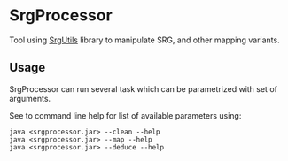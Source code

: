 # SrgProcessor

Tool using [SrgUtils](https://github.com/MinecraftPlus/SrgUtils) library to manipulate SRG, and other mapping variants.

## Usage

SrgProcessor can run several task which can be parametrized with set of arguments.

See to command line help for list of available parameters using:

    java <srgprocessor.jar> --clean --help
    java <srgprocessor.jar> --map --help
    java <srgprocessor.jar> --deduce --help
